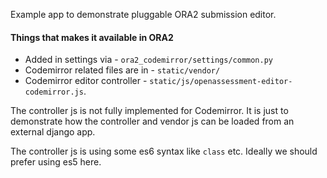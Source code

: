 Example app to demonstrate pluggable ORA2 submission editor.

#### Things that makes it available in ORA2

- Added in settings via - ``ora2_codemirror/settings/common.py``
- Codemirror related files are in - ``static/vendor/``
- Codemirror editor controller - ``static/js/openassessment-editor-codemirror.js``.

The controller js is not fully implemented for Codemirror. It is just to demonstrate how the controller and vendor js can be loaded from an external django app.

The controller js is using some es6 syntax like ``class`` etc. Ideally we should prefer using es5 here.
